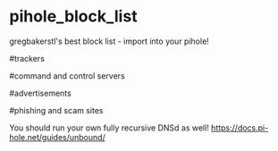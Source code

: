 # pihole_block_list
gregbakerstl's best block list - import into your pihole!

#trackers

#command and control servers

#advertisements

#phishing and scam sites


You should run your own fully recursive DNSd as well!
https://docs.pi-hole.net/guides/unbound/
